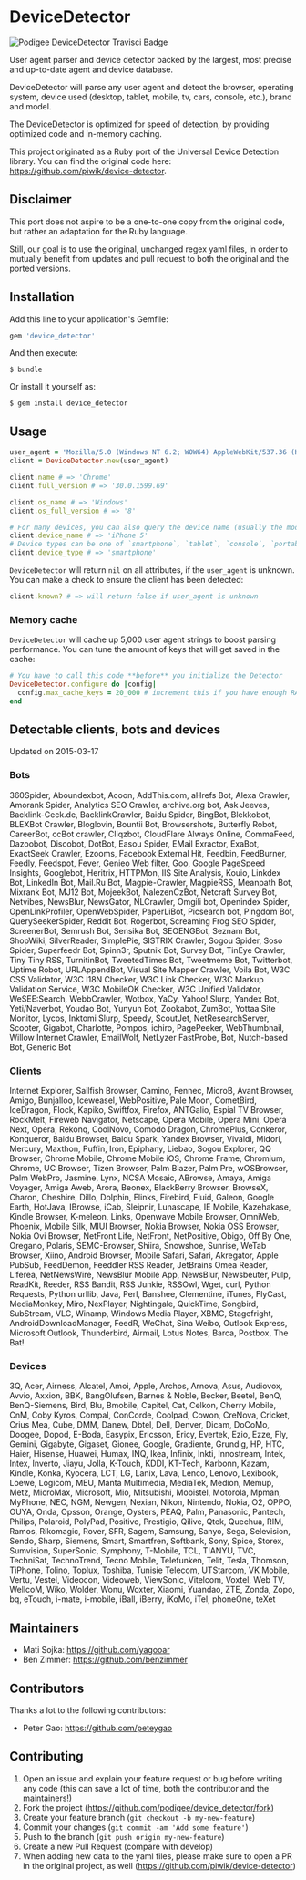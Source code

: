 # DeviceDetector

![Podigee DeviceDetector Travisci Badge](https://travis-ci.org/podigee/device_detector.svg)

User agent parser and device detector backed by the largest, most precise and up-to-date agent and device database.

DeviceDetector will parse any user agent and detect the browser, operating system, device used (desktop, tablet, mobile, tv, cars, console, etc.), brand and model.

The DeviceDetector is optimized for speed of detection, by providing optimized code and in-memory caching.

This project originated as a Ruby port of the Universal Device Detection library.
You can find the original code here: https://github.com/piwik/device-detector.

## Disclaimer

This port does not aspire to be a one-to-one copy from the original code, but rather an adaptation for the Ruby language.

Still, our goal is to use the original, unchanged regex yaml files, in order to mutually benefit from updates and pull request to both the original and the ported versions.

## Installation

Add this line to your application's Gemfile:

```ruby
gem 'device_detector'
```

And then execute:

    $ bundle

Or install it yourself as:

    $ gem install device_detector

## Usage

```ruby
user_agent = 'Mozilla/5.0 (Windows NT 6.2; WOW64) AppleWebKit/537.36 (KHTML, like Gecko) Chrome/30.0.1599.17 Safari/537.36'
client = DeviceDetector.new(user_agent)

client.name # => 'Chrome'
client.full_version # => '30.0.1599.69'

client.os_name # => 'Windows'
client.os_full_version # => '8'

# For many devices, you can also query the device name (usually the model name)
client.device_name # => 'iPhone 5'
# Device types can be one of `smartphone`, `tablet`, `console`, `portable media player`, `tv`, `car browser` or `camera`
client.device_type # => 'smartphone'
```

`DeviceDetector` will return `nil` on all attributes, if the `user_agent` is unknown.
You can make a check to ensure the client has been detected:

```ruby
client.known? # => will return false if user_agent is unknown
```

### Memory cache

`DeviceDetector` will cache up 5,000 user agent strings to boost parsing performance.
You can tune the amount of keys that will get saved in the cache:

```ruby
# You have to call this code **before** you initialize the Detector
DeviceDetector.configure do |config|
  config.max_cache_keys = 20_000 # increment this if you have enough RAM, proceed with care
end
```

## Detectable clients, bots and devices

Updated on 2015-03-17

### Bots

360Spider, Aboundexbot, Acoon, AddThis.com, aHrefs Bot, Alexa Crawler, Amorank Spider, Analytics SEO Crawler, archive.org bot, Ask Jeeves, Backlink-Ceck.de, BacklinkCrawler, Baidu Spider, BingBot, Blekkobot, BLEXBot Crawler, Bloglovin, Bountii Bot, Browsershots, Butterfly Robot, CareerBot, ccBot crawler, Cliqzbot, CloudFlare Always Online, CommaFeed, Dazoobot, Discobot, DotBot, Easou Spider, EMail Exractor, ExaBot, ExactSeek Crawler, Ezooms, Facebook External Hit, Feedbin, FeedBurner, Feedly, Feedspot, Fever, Genieo Web filter, Goo, Google PageSpeed Insights, Googlebot, Heritrix, HTTPMon, IIS Site Analysis, Kouio, Linkdex Bot, LinkedIn Bot, Mail.Ru Bot, Magpie-Crawler, MagpieRSS, Meanpath Bot, Mixrank Bot, MJ12 Bot, MojeekBot, NalezenCzBot, Netcraft Survey Bot, Netvibes, NewsBlur, NewsGator, NLCrawler, Omgili bot, Openindex Spider, OpenLinkProfiler, OpenWebSpider, PaperLiBot, Picsearch bot, Pingdom Bot, QuerySeekerSpider, Reddit Bot, Rogerbot, Screaming Frog SEO Spider, ScreenerBot, Semrush Bot, Sensika Bot, SEOENGBot, Seznam Bot, ShopWiki, SilverReader, SimplePie, SISTRIX Crawler, Sogou Spider, Soso Spider, Superfeedr Bot, Spinn3r, Sputnik Bot, Survey Bot, TinEye Crawler, Tiny Tiny RSS, TurnitinBot, TweetedTimes Bot, Tweetmeme Bot, Twitterbot, Uptime Robot, URLAppendBot, Visual Site Mapper Crawler, Voila Bot, W3C CSS Validator, W3C I18N Checker, W3C Link Checker, W3C Markup Validation Service, W3C MobileOK Checker, W3C Unified Validator, WeSEE:Search, WebbCrawler, Wotbox, YaCy, Yahoo! Slurp, Yandex Bot, Yeti/Naverbot, Youdao Bot, Yunyun Bot, Zookabot, ZumBot, Yottaa Site Monitor, Lycos, Inktomi Slurp, Speedy, ScoutJet, NetResearchServer, Scooter, Gigabot, Charlotte, Pompos, ichiro, PagePeeker, WebThumbnail, Willow Internet Crawler, EmailWolf, NetLyzer FastProbe, Bot, Nutch-based Bot, Generic Bot

### Clients

Internet Explorer, Sailfish Browser, Camino, Fennec, MicroB, Avant Browser, Amigo, Bunjalloo, Iceweasel, WebPositive, Pale Moon, CometBird, IceDragon, Flock, Kapiko, Swiftfox, Firefox, ANTGalio, Espial TV Browser, RockMelt, Fireweb Navigator, Netscape, Opera Mobile, Opera Mini, Opera Next, Opera, Rekonq, CoolNovo, Comodo Dragon, ChromePlus, Conkeror, Konqueror, Baidu Browser, Baidu Spark, Yandex Browser, Vivaldi, Midori, Mercury, Maxthon, Puffin, Iron, Epiphany, Liebao, Sogou Explorer, QQ Browser, Chrome Mobile, Chrome Mobile iOS, Chrome Frame, Chromium, Chrome, UC Browser, Tizen Browser, Palm Blazer, Palm Pre, wOSBrowser, Palm WebPro, Jasmine, Lynx, NCSA Mosaic, ABrowse, Amaya, Amiga Voyager, Amiga Aweb, Arora, Beonex, BlackBerry Browser, BrowseX, Charon, Cheshire, Dillo, Dolphin, Elinks, Firebird, Fluid, Galeon, Google Earth, HotJava, IBrowse, iCab, Sleipnir, Lunascape, IE Mobile, Kazehakase, Kindle Browser, K-meleon, Links, Openwave Mobile Browser, OmniWeb, Phoenix, Mobile Silk, MIUI Browser, Nokia Browser, Nokia OSS Browser, Nokia Ovi Browser, NetFront Life, NetFront, NetPositive, Obigo, Off By One, Oregano, Polaris, SEMC-Browser, Shiira, Snowshoe, Sunrise, WeTab Browser, Xiino, Android Browser, Mobile Safari, Safari, Akregator, Apple PubSub, FeedDemon, Feeddler RSS Reader, JetBrains Omea Reader, Liferea, NetNewsWire, NewsBlur Mobile App, NewsBlur, Newsbeuter, Pulp, ReadKit, Reeder, RSS Bandit, RSS Junkie, RSSOwl, Wget, curl, Python Requests, Python urllib, Java, Perl, Banshee, Clementine, iTunes, FlyCast, MediaMonkey, Miro, NexPlayer, Nightingale, QuickTime, Songbird, SubStream, VLC, Winamp, Windows Media Player, XBMC, Stagefright, AndroidDownloadManager, FeedR, WeChat, Sina Weibo, Outlook Express, Microsoft Outlook, Thunderbird, Airmail, Lotus Notes, Barca, Postbox, The Bat!

### Devices

3Q, Acer, Airness, Alcatel, Amoi, Apple, Archos, Arnova, Asus, Audiovox, Avvio, Axxion, BBK, BangOlufsen, Barnes & Noble, Becker, Beetel, BenQ, BenQ-Siemens, Bird, Blu, Bmobile, Capitel, Cat, Celkon, Cherry Mobile, CnM, Coby Kyros, Compal, ConCorde, Coolpad, Cowon, CreNova, Cricket, Crius Mea, Cube, DMM, Danew, Dbtel, Dell, Denver, Dicam, DoCoMo, Doogee, Dopod, E-Boda, Easypix, Ericsson, Ericy, Evertek, Ezio, Ezze, Fly, Gemini, Gigabyte, Gigaset, Gionee, Google, Gradiente, Grundig, HP, HTC, Haier, Hisense, Huawei, Humax, INQ, Ikea, Infinix, Inkti, Innostream, Intek, Intex, Inverto, Jiayu, Jolla, K-Touch, KDDI, KT-Tech, Karbonn, Kazam, Kindle, Konka, Kyocera, LCT, LG, Lanix, Lava, Lenco, Lenovo, Lexibook, Loewe, Logicom, MEU, Manta Multimedia, MediaTek, Medion, Memup, Metz, MicroMax, Microsoft, Mio, Mitsubishi, Mobistel, Motorola, Mpman, MyPhone, NEC, NGM, Newgen, Nexian, Nikon, Nintendo, Nokia, O2, OPPO, OUYA, Onda, Opsson, Orange, Oysters, PEAQ, Palm, Panasonic, Pantech, Philips, Polaroid, PolyPad, Positivo, Prestigio, Qilive, Qtek, Quechua, RIM, Ramos, Rikomagic, Rover, SFR, Sagem, Samsung, Sanyo, Sega, Selevision, Sendo, Sharp, Siemens, Smart, Smartfren, Softbank, Sony, Spice, Storex, Sumvision, SuperSonic, Symphony, T-Mobile, TCL, TIANYU, TVC, TechniSat, TechnoTrend, Tecno Mobile, Telefunken, Telit, Tesla, Thomson, TiPhone, Tolino, Toplux, Toshiba, Tunisie Telecom, UTStarcom, VK Mobile, Vertu, Vestel, Videocon, Videoweb, ViewSonic, Vitelcom, Voxtel, Web TV, WellcoM, Wiko, Wolder, Wonu, Woxter, Xiaomi, Yuandao, ZTE, Zonda, Zopo, bq, eTouch, i-mate, i-mobile, iBall, iBerry, iKoMo, iTel, phoneOne, teXet

## Maintainers

- Mati Sojka: https://github.com/yagooar
- Ben Zimmer: https://github.com/benzimmer

## Contributors

Thanks a lot to the following contributors:

- Peter Gao: https://github.com/peteygao

## Contributing

1. Open an issue and explain your feature request or bug before writing any code (this can save a lot of time, both the contributor and the maintainers!)
2. Fork the project (https://github.com/podigee/device_detector/fork)
3. Create your feature branch (`git checkout -b my-new-feature`)
4. Commit your changes (`git commit -am 'Add some feature'`)
5. Push to the branch (`git push origin my-new-feature`)
6. Create a new Pull Request (compare with develop)
7. When adding new data to the yaml files, please make sure to open a PR in the original project, as well (https://github.com/piwik/device-detector)
